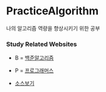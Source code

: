 # PracticeAlgorithm



나의 알고리즘 역량을 향상시키기 위한 공부



### Study Related Websites

* B = [백준알고리즘](https://www.acmicpc.net/)

* P = [프로그래머스](https://programmers.co.kr/)

* [소스보기](./src)



